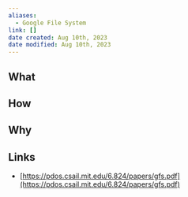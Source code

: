 ```yaml
---
aliases:
  - Google File System
link: []
date created: Aug 10th, 2023
date modified: Aug 10th, 2023
---
```

## What


## How


## Why


## Links
- [https://pdos.csail.mit.edu/6.824/papers/gfs.pdf](https://pdos.csail.mit.edu/6.824/papers/gfs.pdf)
